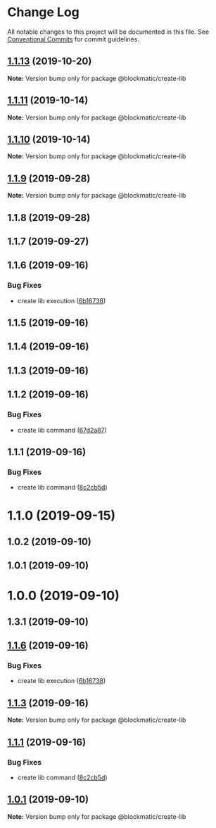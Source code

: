 # Change Log

All notable changes to this project will be documented in this file.
See [Conventional Commits](https://conventionalcommits.org) for commit guidelines.

## [1.1.13](https://github.com/blockmatic/dev-scripts/compare/@blockmatic/create-lib@1.1.12...@blockmatic/create-lib@1.1.13) (2019-10-20)

**Note:** Version bump only for package @blockmatic/create-lib

## [1.1.11](https://github.com/blockmatic/dev-scripts/compare/@blockmatic/create-lib@1.1.8...@blockmatic/create-lib@1.1.11) (2019-10-14)

**Note:** Version bump only for package @blockmatic/create-lib

## [1.1.10](https://github.com/blockmatic/dev-scripts/compare/@blockmatic/create-lib@1.1.8...@blockmatic/create-lib@1.1.10) (2019-10-14)

**Note:** Version bump only for package @blockmatic/create-lib

## [1.1.9](https://github.com/blockmatic/dev-scripts/compare/@blockmatic/create-lib@1.1.8...@blockmatic/create-lib@1.1.9) (2019-09-28)

**Note:** Version bump only for package @blockmatic/create-lib

## 1.1.8 (2019-09-28)

## 1.1.7 (2019-09-27)

## 1.1.6 (2019-09-16)

### Bug Fixes

- create lib execution ([6b16738](https://github.com/blockmatic/dev-scripts/commit/6b16738))

## 1.1.5 (2019-09-16)

## 1.1.4 (2019-09-16)

## 1.1.3 (2019-09-16)

## 1.1.2 (2019-09-16)

### Bug Fixes

- create lib command ([67d2a87](https://github.com/blockmatic/dev-scripts/commit/67d2a87))

## 1.1.1 (2019-09-16)

### Bug Fixes

- create lib command ([8c2cb5d](https://github.com/blockmatic/dev-scripts/commit/8c2cb5d))

# 1.1.0 (2019-09-15)

## 1.0.2 (2019-09-10)

## 1.0.1 (2019-09-10)

# 1.0.0 (2019-09-10)

## 1.3.1 (2019-09-10)

## [1.1.6](https://github.com/blockmatic/dev-scripts/compare/v1.1.5...v1.1.6) (2019-09-16)

### Bug Fixes

- create lib execution ([6b16738](https://github.com/blockmatic/dev-scripts/commit/6b16738))

## [1.1.3](https://github.com/blockmatic/dev-scripts/compare/v1.1.2...v1.1.3) (2019-09-16)

**Note:** Version bump only for package @blockmatic/create-lib

## [1.1.1](https://github.com/blockmatic/dev-scripts/compare/v1.1.0...v1.1.1) (2019-09-16)

### Bug Fixes

- create lib command ([8c2cb5d](https://github.com/blockmatic/dev-scripts/commit/8c2cb5d))

## [1.0.1](https://github.com/blockmatic/dev-scripts/compare/v1.0.0...v1.0.1) (2019-09-10)

**Note:** Version bump only for package @blockmatic/create-lib
